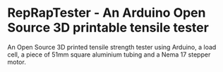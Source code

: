 # RepRapTester - An Arduino Open Source 3D printable tensile tester
An Open Source 3D printed tensile strength tester using Arduino, a load cell, a piece of 51mm square aluminium tubing and a Nema 17 stepper motor.
